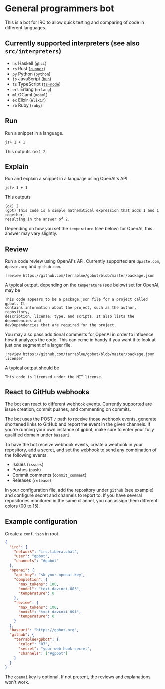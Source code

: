 # General programmers bot
This is a bot for IRC to allow quick testing and comparing of code in different
languages.

## Currently supported interpreters (see also `src/interpreters`)

* `hs` Haskell (`ghci`)
* `rs` Rust ([`runner`](https://docs.rs/crate/runner))
* `py` Python (`python`)
* `js` JavaScript ([`bun`](https://bun.sh))
* `ts` TypeScript ([`ts-node`](https://www.npmjs.com/package/ts-node))
* `erl` Erlang (`erlang`)
* `ml` OCaml (`ocaml`)
* `ex` Elixir (`elixir`)
* `rb` Ruby (`ruby`)

## Run

Run a snippet in a language.

`js> 1 + 1`

This outputs `(ok) 2`.

## Explain

Run and explain a snippet in a language using OpenAI's API.

`js?> 1 + 1`

This outputs 

```
(ok) 2
(gpt) This code is a simple mathematical expression that adds 1 and 1 together,
resulting in the answer of 2.
```

Depending on how you set the `temperature` (see below) for OpenAI, this answer
may vary slightly.

## Review

Run a code review using OpenAI's API. Currently supported are `dpaste.com`,
`dpaste.org` and `github.com`.

`!review https://github.com/terrablue/gpbot/blob/master/package.json`

A typical output, depending on the `temperature` (see below) set for OpenAI,
may be

```
This code appears to be a package.json file for a project called gpbot. It
contains information about the project, such as the author, repository,
description, license, type, and scripts. It also lists the dependencies and
devDependencies that are required for the project.
```

You may also pass additional comments for OpenAI in order to influence how it
analyzes the code. This can come in handy if you want it to look at just one
segment of a larger file.

`!review https://github.com/terrablue/gpbot/blob/master/package.json license?`

A typical output should be

`This code is licensed under the MIT license.`

## React to GitHub webhooks

The bot can react to different webhook events. Currently supported are issue
creation, commit pushes, and commenting on commits.

The bot uses the POST `/` path to receive those webhook events, generate
shortened links to GitHub and report the event in the given channels. If you're
running your own instance of gpbot, make sure to enter your fully qualified
domain under `baseuri`.

To have the bot receive webhook events, create a webhook in your repository,
add a secret, and set the webhook to send any combination of the following
events:

* Issues (`issues`)
* Pushes (`push`)
* Commit comments (`commit_comment`)
* Releases (`release`)

In your configuration file, add the repository under `github` (see example) and
configure secret and channels to report to. If you have several repositories
monitored in the same channel, you can assign them different colors (00 to 15).

## Example configuration

Create a `conf.json` in root.

```json
{
  "irc": {
    "network": "irc.libera.chat",
    "user": "gpbot",
    "channels": "#gpbot"
  },
  "openai": {
    "api_key": "sk-your-openai-key",
    "completion": {
      "max_tokens": 100,
      "model": "text-davinci-003",
      "temperature": 0
    },
    "review": {
      "max_tokens": 100,
      "model": "text-davinci-003",
      "temperature": 0
    }
  },
  "baseuri": "https://gpbot.org",
  "github": {
    "terrablue/gpbot": {
      "color": "07",
      "secret": "your-web-hook-secret",
      "channels": ["#gpbot"]
    }
  }
}
```

The `openai` key is optional. If not present, the reviews and explanations
won't work.
